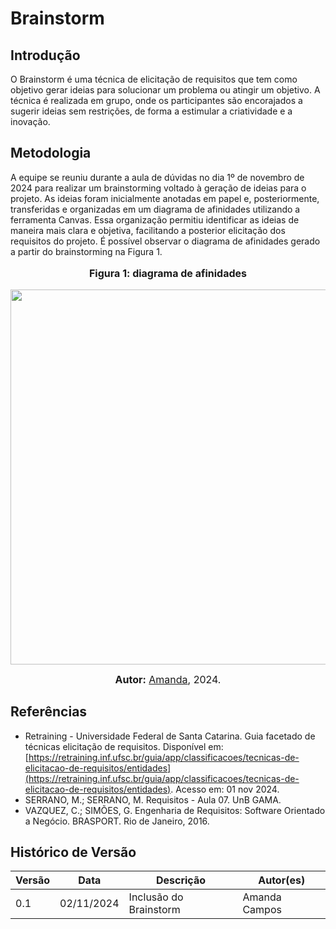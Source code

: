 # Brainstorm

## Introdução

O Brainstorm é uma técnica de elicitação de requisitos que tem como objetivo gerar ideias para solucionar um problema ou atingir um objetivo. A técnica é realizada em grupo, onde os participantes são encorajados a sugerir ideias sem restrições, de forma a estimular a criatividade e a inovação.

## Metodologia

A equipe se reuniu durante a aula de dúvidas no dia 1º de novembro de 2024 para realizar um brainstorming voltado à geração de ideias para o projeto. As ideias foram inicialmente anotadas em papel e, posteriormente, transferidas e organizadas em um diagrama de afinidades utilizando a ferramenta Canvas. Essa organização permitiu identificar as ideias de maneira mais clara e objetiva, facilitando a posterior elicitação dos requisitos do projeto. É possível observar o diagrama de afinidades gerado a partir do brainstorming na Figura 1.

<div align="center">
<font size="3"><p style="text-align: center"><b>Figura 1: diagrama de afinidades</b></p></font>

<img width="600" src="Base/assets/brainstorm.png">

<font size="3"><p style="text-align: center"><b>Autor:</b> <a href="https://github.com/acamposs">Amanda</a>, 2024.</p></font>
</div>

## Referências

- Retraining - Universidade Federal de Santa Catarina. Guia facetado de técnicas elicitação de requisitos. Disponível em: [https://retraining.inf.ufsc.br/guia/app/classificacoes/tecnicas-de-elicitacao-de-requisitos/entidades](https://retraining.inf.ufsc.br/guia/app/classificacoes/tecnicas-de-elicitacao-de-requisitos/entidades). Acesso em: 01 nov 2024.
- SERRANO, M.; SERRANO, M. Requisitos - Aula 07. UnB GAMA.
- VAZQUEZ, C.; SIMÕES, G. Engenharia de Requisitos: Software Orientado a Negócio. BRASPORT. Rio de Janeiro, 2016.

## Histórico de Versão

| Versão | Data       | Descrição | Autor(es) |
| ------ | ---------- | --------- | --------- |
| 0.1    | 02/11/2024 | Inclusão do Brainstorm | Amanda Campos |